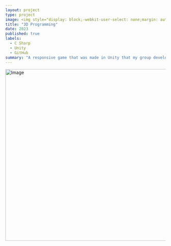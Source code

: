```yaml
---
layout: project
type: project
image: <img style="display: block;-webkit-user-select: none;margin: auto;background-color: hsl(0, 0%, 90%);transition: background-color 300ms;" src="file:///C:/Users/jaked/Downloads/cropped-b1eee16bd5b74dc9352c7902f97e96ba5422c567.png">
title: "3D Programming"
date: 2023
published: true
labels:
  - C Sharp
  - Unity
  - GitHub
summary: "A responsive game that was made in Unity that my group developed in ICS 369."
---
```




<img alt="Image" src="https://media.discordapp.net/attachments/1075911164988493847/1102376147855093890/Screenshot_2023-04-30_132603.png?ex=65b6e34a&amp;is=65a46e4a&amp;hm=b4ccebb8d65a979c00d5afc70016c270c8dc0d4f68cd608c44d0e9a3b5d2ee40&amp;=&amp;format=webp&amp;quality=lossless&amp;width=1245&amp;height=591" style="width: 1132px; height: 538px;">
